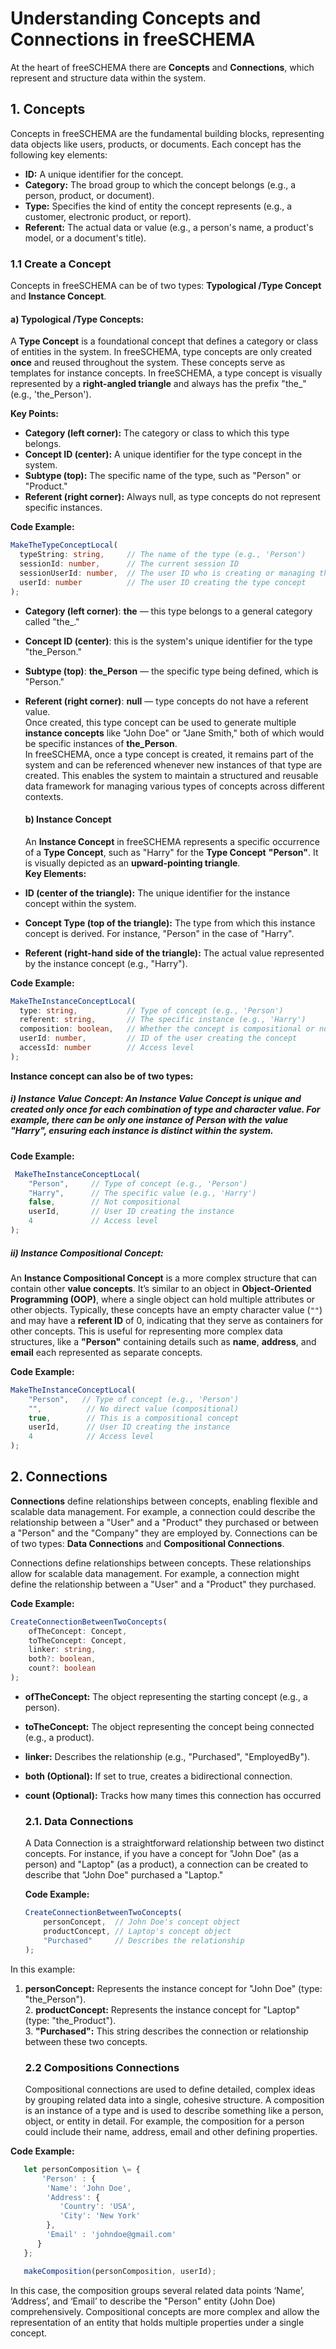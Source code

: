 # **Understanding Concepts and Connections in freeSCHEMA**

At the heart of freeSCHEMA there are **Concepts** and **Connections**, which represent and structure data within the system.

## **1\. Concepts**

Concepts in freeSCHEMA are the fundamental building blocks, representing data objects like users, products, or documents. Each concept has the following key elements:

* **ID:** A unique identifier for the concept.  
* **Category:** The broad group to which the concept belongs (e.g., a person, product, or document).  
* **Type:** Specifies the kind of entity the concept represents (e.g., a customer, electronic product, or report).  
* **Referent:** The actual data or value (e.g., a person's name, a product's model, or a document's title).

### **1.1 Create a Concept**

Concepts in freeSCHEMA can be of two types: **Typological /Type Concept** and **Instance Concept**.

#### **a) Typological /Type Concepts:**

A **Type Concept** is a foundational concept that defines a category or class of entities in the system. In freeSCHEMA, type concepts are only created **once** and reused throughout the system. These concepts serve as templates for instance concepts. In freeSCHEMA, a type concept is visually represented by a **right-angled triangle** and always has the prefix "the\_" (e.g., 'the\_Person').

**Key Points:**

  * **Category (left corner):** The category or class to which this type belongs.  
  * **Concept ID (center):** A unique identifier for the type concept in the system.  
  * **Subtype (top):** The specific name of the type, such as "Person" or "Product."  
  * **Referent (right corner):** Always null, as type concepts do not represent specific instances.


**Code Example:**
```typescript
MakeTheTypeConceptLocal(
  typeString: string,     // The name of the type (e.g., 'Person')
  sessionId: number,      // The current session ID
  sessionUserId: number,  // The user ID who is creating or managing the session
  userId: number          // The user ID creating the type concept
);
```

* **Category (left corner)**: **the** — this type belongs to a general category called "the\_."  
* **Concept ID (center)**: this is the system's unique identifier for the type "the\_Person."  
* **Subtype (top)**: **the\_Person** — the specific type being defined, which is "Person."  
* **Referent (right corner)**: **null** — type concepts do not have a referent value.  
  Once created, this type concept can be used to generate multiple **instance concepts** like "John Doe" or "Jane Smith," both of which would be specific instances of **the\_Person**.  
  In freeSCHEMA, once a type concept is created, it remains part of the system and can be referenced whenever new instances of that type are created. This enables the system to maintain a structured and reusable data framework for managing various types of concepts across different contexts.

  #### **b) Instance Concept**

  An **Instance Concept** in freeSCHEMA represents a specific occurrence of a **Type Concept**, such as "Harry" for the **Type Concept** **"Person"**. It is visually depicted as an **upward-pointing triangle**.  
  **Key Elements:**  
* **ID (center of the triangle):** The unique identifier for the instance concept within the system.  
* **Concept Type (top of the triangle):** The type from which this instance concept is derived. For instance, "Person" in the case of "Harry".  
* **Referent (right-hand side of the triangle):** The actual value represented by the instance concept (e.g., "Harry").

**Code Example:**
```typescript
MakeTheInstanceConceptLocal(
  type: string,           // Type of concept (e.g., 'Person')
  referent: string,       // The specific instance (e.g., 'Harry')
  composition: boolean,   // Whether the concept is compositional or not
  userId: number,         // ID of the user creating the concept
  accessId: number        // Access level
);
```

**Instance concept can also be of two types:**

##### **i) Instance Value Concept:** An Instance Value Concept is unique and created only once for each combination of type and character value. For example, there can be only one instance of **Person** with the value "**Harry**", ensuring each instance is distinct within the system.

**Code Example:**
```typescript
 MakeTheInstanceConceptLocal(
    "Person",     // Type of concept (e.g., 'Person')
    "Harry",      // The specific value (e.g., 'Harry')
    false,        // Not compositional
    userId,       // User ID creating the instance
    4             // Access level 
);
```


#### 

##### **ii) Instance Compositional Concept:** 

An **Instance Compositional Concept** is a more complex structure that can contain other **value concepts**. It’s similar to an object in **Object-Oriented Programming (OOP)**, where a single object can hold multiple attributes or other objects. Typically, these concepts have an empty character value (`""`) and may have a **referent ID** of 0, indicating that they serve as containers for other concepts. This is useful for representing more complex data structures, like a **"Person"** containing details such as **name**, **address**, and **email** each represented as separate concepts.

**Code Example:**
```typescript
MakeTheInstanceConceptLocal(
    "Person",   // Type of concept (e.g., 'Person')
    "",          // No direct value (compositional)
    true,        // This is a compositional concept
    userId,      // User ID creating the instance
    4            // Access level
);
```

## 

## 

## **2\. Connections**	

**Connections** define relationships between concepts, enabling flexible and scalable data management. For example, a connection could describe the relationship between a "User" and a "Product" they purchased or between a "Person" and the "Company" they are employed by. Connections can be of two types: **Data Connections** and **Compositional Connections**.

Connections define relationships between concepts. These relationships allow for scalable data management. For example, a connection might define the relationship between a "User" and a "Product" they purchased.

**Code Example:**
```typescript
CreateConnectionBetweenTwoConcepts(
    ofTheConcept: Concept,
    toTheConcept: Concept,
    linker: string,
    both?: boolean,        
    count?: boolean 
); 
```

- **ofTheConcept:** The object representing the starting concept (e.g., a person).  
- **toTheConcept:** The object representing the concept being connected (e.g., a product).  
- **linker:** Describes the relationship (e.g., "Purchased", "EmployedBy").  
- **both (Optional):** If set to true, creates a bidirectional connection.  
- **count (Optional):** Tracks how many times this connection has occurred


  ### **2.1. Data Connections**

  A Data Connection is a straightforward relationship between two distinct concepts. For instance, if you have a concept for "John Doe" (as a person) and "Laptop" (as a product), a connection can be created to describe that "John Doe" purchased a "Laptop."  
    
  
  **Code Example:**
  ```typescript
  CreateConnectionBetweenTwoConcepts(  
      personConcept,  // John Doe's concept object  
      productConcept, // Laptop's concept object  
      "Purchased"     // Describes the relationship  
  );
  ```


In this example:

1. **personConcept:** Represents the instance concept for "John Doe" (type: "the\_Person").  
   2. **productConcept:** Represents the instance concept for "Laptop" (type: "the\_Product").  
   3. **"Purchased":** This string describes the connection or relationship between these two concepts.

   ### **2.2 Compositions Connections**

   Compositional connections are used to define detailed, complex ideas by grouping related data into a single, cohesive structure. A composition is an instance of a type and is used to describe something like a person, object, or entity in detail. For example, the composition for a person could include their name, address, email and other defining properties.

    
**Code Example:**
```typescript
   let personComposition \= {
       'Person' : {
        'Name': 'John Doe',
        'Address': {
           'Country': 'USA',
           'City': 'New York'
        },
        'Email' : 'johndoe@gmail.com'
      } 
   };

   makeComposition(personComposition, userId);
```  

   In this case, the composition groups several related data points ‘Name’, ‘Address’, and ‘Email’ to describe the "Person" entity (John Doe) comprehensively. Compositional concepts are more complex and allow the representation of an entity that holds multiple properties under a single concept.
